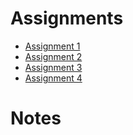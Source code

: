 # Assignments

- [Assignment 1](assignments/assignment-1.md)
- [Assignment 2](assignments/assignment-2.md)
- [Assignment 3](assignments/assignment-3.md)
- [Assignment 4](assignments/assignment-4.md)

# Notes
